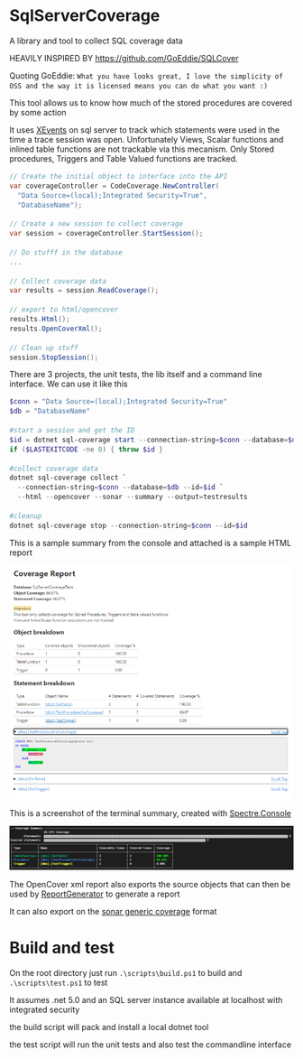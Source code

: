 # SqlServerCoverage
A library and tool to collect SQL coverage data

HEAVILY INSPIRED BY https://github.com/GoEddie/SQLCover

Quoting GoEddie: `What you have looks great, I love the simplicity of OSS and the way it is licensed means you can do what you want :)`

This tool allows us to know how much of the stored procedures are covered by some action

It uses [XEvents](https://docs.microsoft.com/en-us/sql/relational-databases/extended-events/extended-events) on sql server to track which statements were used in the time a trace session was open.
Unfortunately Views, Scalar functions and inlined table functions are not trackable via this mecanism. Only Stored procedures, Triggers and Table Valued functions are tracked.

```cs
// Create the initial object to interface into the API
var coverageController = CodeCoverage.NewController(
  "Data Source=(local);Integrated Security=True",
  "DatabaseName");

// Create a new session to collect coverage
var session = coverageController.StartSession();

// Do stufff in the database
...

// Collect coverage data
var results = session.ReadCoverage();

// export to html/opencover
results.Html();
results.OpenCoverXml();

// Clean up stuff
session.StopSession();
```

There are 3 projects, the unit tests, the lib itself and a command line interface. We can use it like this

```powershell
$conn = "Data Source=(local);Integrated Security=True"
$db = "DatabaseName"

#start a session and get the ID
$id = dotnet sql-coverage start --connection-string=$conn --database=$db
if ($LASTEXITCODE -ne 0) { throw $id }

#collect coverage data
dotnet sql-coverage collect `
  --connection-string=$conn --database=$db --id=$id `
  --html --opencover --sonar --summary --output=testresults

#cleanup
dotnet sql-coverage stop --connection-string=$conn --id=$id
```

This is a sample summary from the console and attached is a sample HTML report

![Screenshot](/screenshots/htmlReport.png)

This is a screenshot of the terminal summary, created with [Spectre.Console](https://spectreconsole.net/)

![Screenshot](/screenshots/terminalSummary.png)

The OpenCover xml report also exports the source objects that can then be used by [ReportGenerator](https://danielpalme.github.io/ReportGenerator/) to generate a report

It can also export on the [sonar generic coverage](https://docs.sonarqube.org/latest/analysis/generic-test/) format

# Build and test
On the root directory just run `.\scripts\build.ps1` to build and `.\scripts\test.ps1` to test

It assumes .net 5.0 and an SQL server instance available at localhost with integrated security

the build script will pack and install a local dotnet tool

the test script will run the unit tests and also test the commandline interface
